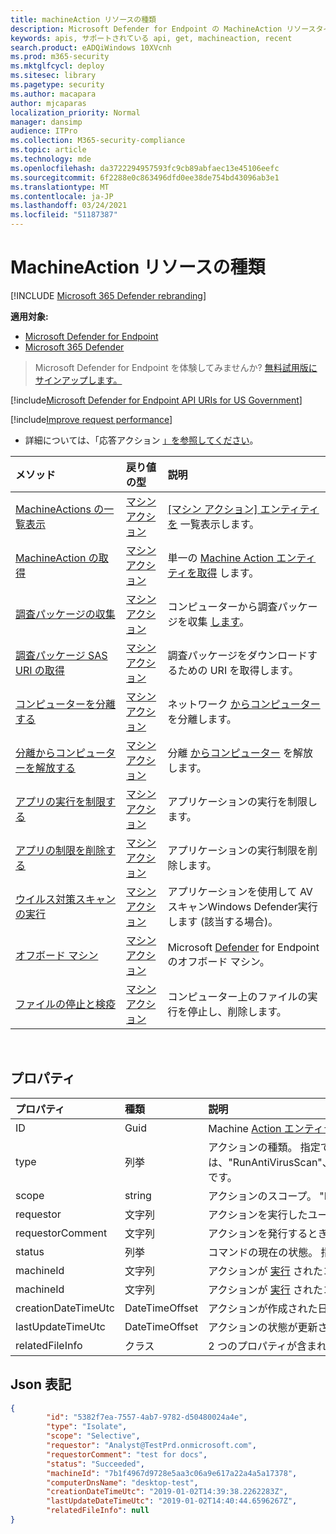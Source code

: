```yaml
---
title: machineAction リソースの種類
description: Microsoft Defender for Endpoint の MachineAction リソースタイプのメソッドとプロパティについて説明します。
keywords: apis, サポートされている api, get, machineaction, recent
search.product: eADQiWindows 10XVcnh
ms.prod: m365-security
ms.mktglfcycl: deploy
ms.sitesec: library
ms.pagetype: security
ms.author: macapara
author: mjcaparas
localization_priority: Normal
manager: dansimp
audience: ITPro
ms.collection: M365-security-compliance
ms.topic: article
ms.technology: mde
ms.openlocfilehash: da3722294957593fc9cb89abfaec13e45106eefc
ms.sourcegitcommit: 6f2288e0c863496dfd0ee38de754bd43096ab3e1
ms.translationtype: MT
ms.contentlocale: ja-JP
ms.lasthandoff: 03/24/2021
ms.locfileid: "51187387"
---
```

# <a name="machineaction-resource-type"></a>MachineAction リソースの種類

[!INCLUDE [Microsoft 365 Defender rebranding](../../includes/microsoft-defender.md)]

**適用対象:**
- [Microsoft Defender for Endpoint](https://go.microsoft.com/fwlink/p/?linkid=2154037)
- [Microsoft 365 Defender](https://go.microsoft.com/fwlink/?linkid=2118804)

> Microsoft Defender for Endpoint を体験してみませんか? [無料試用版にサインアップします。](https://www.microsoft.com/microsoft-365/windows/microsoft-defender-atp?ocid=docs-wdatp-exposedapis-abovefoldlink) 


[!include[Microsoft Defender for Endpoint API URIs for US Government](../../includes/microsoft-defender-api-usgov.md)]

[!include[Improve request performance](../../includes/improve-request-performance.md)]


- 詳細については、「応答アクション [」を参照してください](respond-machine-alerts.md)。 

| メソッド                                                            | 戻り値の型                        | 説明                                                 |
|:------------------------------------------------------------------|:-----------------------------------|:------------------------------------------------------------|
| [MachineActions の一覧表示](get-machineactions-collection.md)           | [マシン アクション](machineaction.md) | [ [マシン アクション] エンティティを](machineaction.md) 一覧表示します。           |
| [MachineAction の取得](get-machineaction-object.md)                  | [マシン アクション](machineaction.md) | 単一の [Machine Action エンティティを取得](machineaction.md) します。     |
| [調査パッケージの収集](collect-investigation-package.md) | [マシン アクション](machineaction.md) | コンピューターから調査パッケージを収集 [します](machine.md)。 |
| [調査パッケージ SAS URI の取得](get-package-sas-uri.md)       | [マシン アクション](machineaction.md) | 調査パッケージをダウンロードするための URI を取得します。          |
| [コンピューターを分離する](isolate-machine.md)                             | [マシン アクション](machineaction.md) | ネットワーク [からコンピューター](machine.md) を分離します。                 |
| [分離からコンピューターを解放する](unisolate-machine.md)            | [マシン アクション](machineaction.md) | 分離 [からコンピューター](machine.md) を解放します。               |
| [アプリの実行を制限する](restrict-code-execution.md)              | [マシン アクション](machineaction.md) | アプリケーションの実行を制限します。                             |
| [アプリの制限を削除する](unrestrict-code-execution.md)            | [マシン アクション](machineaction.md) | アプリケーションの実行制限を削除します。                   |
| [ウイルス対策スキャンの実行](run-av-scan.md)                              | [マシン アクション](machineaction.md) | アプリケーションを使用して AV スキャンWindows Defender実行します (該当する場合)。    |
| [オフボード マシン](offboard-machine-api.md)                       | [マシン アクション](machineaction.md) | Microsoft [Defender](machine.md) for Endpoint のオフボード マシン。 |
| [ファイルの停止と検疫](stop-and-quarantine-file.md)           | [マシン アクション](machineaction.md) | コンピューター上のファイルの実行を停止し、削除します。        |

<br>

## <a name="properties"></a>プロパティ

| プロパティ            | 種類           | 説明                                                                                                                                                                                                    |
|:--------------------|:---------------|:---------------------------------------------------------------------------------------------------------------------------------------------------------------------------------------------------------------|
| ID                  | Guid           | Machine [Action エンティティの](machineaction.md) ID。                                                                                                                                                     |
| type                | 列挙           | アクションの種類。 指定できる値は、"RunAntiVirusScan"、"Offboard"、"CollectInvestigationPackage"、"Isolate"、"Unisolate"、"StopAndQuarantineFile"、"RestrictCodeExecution"、"UnrestrictCodeExecution" です。 |
| scope               | string         | アクションのスコープ。 "Full" または "Selective" for Isolation, "Quick" or "Full" for Anti-Virus scan.                                                                                                   |
| requestor           | 文字列         | アクションを実行したユーザーの ID。                                                                                                                                                               |
| requestorComment    | 文字列         | アクションを発行するときに書き込まれたコメント。                                                                                                                                                              |
| status              | 列挙           | コマンドの現在の状態。 指定できる値は、"Pending"、"InProgress"、"Succeeded"、"Failed"、"TimeOut"、"Canceled" です。                                                                                 |
| machineId           | 文字列         | アクションが [実行](machine.md) されたコンピューターの ID。                                                                                                                                              |
| machineId           | 文字列         | アクションが [実行](machine.md) されたコンピューターの名前。                                                                                                                                            |
| creationDateTimeUtc | DateTimeOffset | アクションが作成された日時。                                                                                                                                                                 |
| lastUpdateTimeUtc   | DateTimeOffset | アクションの状態が更新された最後の日付と時刻。                                                                                                                                                     |
| relatedFileInfo     | クラス          | 2 つのプロパティが含まれる。 string 、 Enum と指定できる値 ```fileIdentifier``` : ```fileIdentifierType``` "Sha1"、"Sha256" および "Md5" 。                                                                         |


## <a name="json-representation"></a>Json 表記

```json
{
        "id": "5382f7ea-7557-4ab7-9782-d50480024a4e",
        "type": "Isolate",
        "scope": "Selective",
        "requestor": "Analyst@TestPrd.onmicrosoft.com",
        "requestorComment": "test for docs",
        "status": "Succeeded",
        "machineId": "7b1f4967d9728e5aa3c06a9e617a22a4a5a17378",
        "computerDnsName": "desktop-test",
        "creationDateTimeUtc": "2019-01-02T14:39:38.2262283Z",
        "lastUpdateDateTimeUtc": "2019-01-02T14:40:44.6596267Z",
        "relatedFileInfo": null
}
```
